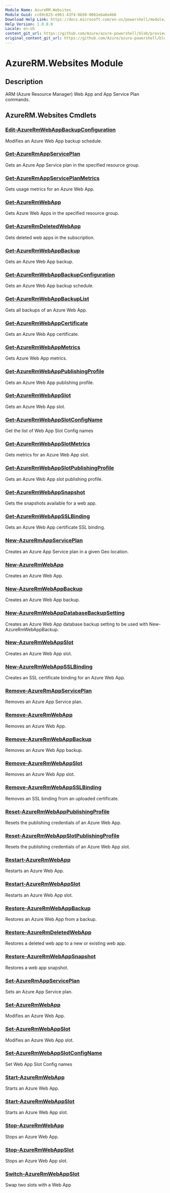 ```yaml
---
Module Name: AzureRM.Websites
Module Guid: cc69c625-e961-43f4-8b50-0061eba6e4b6
Download Help Link: https://docs.microsoft.com/en-us/powershell/module/azurerm.websites
Help Version: 1.0.0.0
Locale: en-US
content_git_url: https://github.com/Azure/azure-powershell/blob/preview/src/ResourceManager/Websites/Commands.Websites/help/AzureRM.Websites.md
original_content_git_url: https://github.com/Azure/azure-powershell/blob/preview/src/ResourceManager/Websites/Commands.Websites/help/AzureRM.Websites.md
---
```


# AzureRM.Websites Module
## Description
ARM (Azure Resource Manager) Web App and App Service Plan commands.

## AzureRM.Websites Cmdlets
### [Edit-AzureRmWebAppBackupConfiguration](Edit-AzureRmWebAppBackupConfiguration.md)
Modifies an Azure Web App backup schedule.

### [Get-AzureRmAppServicePlan](Get-AzureRmAppServicePlan.md)
Gets an Azure App Service plan in the specified resource group.

### [Get-AzureRmAppServicePlanMetrics](Get-AzureRmAppServicePlanMetrics.md)
Gets usage metrics for an Azure Web App.

### [Get-AzureRmWebApp](Get-AzureRmWebApp.md)
Gets Azure Web Apps in the specified resource group.

### [Get-AzureRmDeletedWebApp](Get-AzureRmDeletedWebApp.md)
Gets deleted web apps in the subscription.

### [Get-AzureRmWebAppBackup](Get-AzureRmWebAppBackup.md)
Gets an Azure Web App backup.

### [Get-AzureRmWebAppBackupConfiguration](Get-AzureRmWebAppBackupConfiguration.md)
Gets an Azure Web App backup schedule.

### [Get-AzureRmWebAppBackupList](Get-AzureRmWebAppBackupList.md)
Gets all backups of an Azure Web App.

### [Get-AzureRmWebAppCertificate](Get-AzureRmWebAppCertificate.md)
Gets an Azure Web App certificate.

### [Get-AzureRmWebAppMetrics](Get-AzureRmWebAppMetrics.md)
Gets Azure Web App metrics.

### [Get-AzureRmWebAppPublishingProfile](Get-AzureRmWebAppPublishingProfile.md)
Gets an Azure Web App publishing profile.

### [Get-AzureRmWebAppSlot](Get-AzureRmWebAppSlot.md)
Gets an Azure Web App slot.

### [Get-AzureRmWebAppSlotConfigName](Get-AzureRmWebAppSlotConfigName.md)
Get the list of Web App Slot Config names

### [Get-AzureRmWebAppSlotMetrics](Get-AzureRmWebAppSlotMetrics.md)
Gets metrics for an Azure Web App slot.

### [Get-AzureRmWebAppSlotPublishingProfile](Get-AzureRmWebAppSlotPublishingProfile.md)
Gets an Azure Web App slot publishing profile.

### [Get-AzureRmWebAppSnapshot](Get-AzureRmWebAppSnapshot.md)
Gets the snapshots available for a web app.

### [Get-AzureRmWebAppSSLBinding](Get-AzureRmWebAppSSLBinding.md)
Gets an Azure Web App certificate SSL binding.

### [New-AzureRmAppServicePlan](New-AzureRmAppServicePlan.md)
Creates an Azure App Service plan in a given Geo location.

### [New-AzureRmWebApp](New-AzureRmWebApp.md)
Creates an Azure Web App.

### [New-AzureRmWebAppBackup](New-AzureRmWebAppBackup.md)
Creates an Azure Web App backup.

### [New-AzureRmWebAppDatabaseBackupSetting](New-AzureRmWebAppDatabaseBackupSetting.md)
Creates an Azure Web App database backup setting to be used with New-AzureRmWebAppBackup.

### [New-AzureRmWebAppSlot](New-AzureRmWebAppSlot.md)
Creates an Azure Web App slot.

### [New-AzureRmWebAppSSLBinding](New-AzureRmWebAppSSLBinding.md)
Creates an SSL certificate binding for an Azure Web App.

### [Remove-AzureRmAppServicePlan](Remove-AzureRmAppServicePlan.md)
Removes an Azure App Service plan.

### [Remove-AzureRmWebApp](Remove-AzureRmWebApp.md)
Removes an Azure Web App.

### [Remove-AzureRmWebAppBackup](Remove-AzureRmWebAppBackup.md)
Removes an Azure Web App backup.

### [Remove-AzureRmWebAppSlot](Remove-AzureRmWebAppSlot.md)
Removes an Azure Web App slot.

### [Remove-AzureRmWebAppSSLBinding](Remove-AzureRmWebAppSSLBinding.md)
Removes an SSL binding from an uploaded certificate.

### [Reset-AzureRmWebAppPublishingProfile](Reset-AzureRmWebAppPublishingProfile.md)
Resets the publishing credentials of an Azure Web App.

### [Reset-AzureRmWebAppSlotPublishingProfile](Reset-AzureRmWebAppSlotPublishingProfile.md)
Resets the publishing credentials of an Azure Web App slot.

### [Restart-AzureRmWebApp](Restart-AzureRmWebApp.md)
Restarts an Azure Web App.

### [Restart-AzureRmWebAppSlot](Restart-AzureRmWebAppSlot.md)
Restarts an Azure Web App slot.

### [Restore-AzureRmWebAppBackup](Restore-AzureRmWebAppBackup.md)
Restores an Azure Web App from a backup.

### [Restore-AzureRmDeletedWebApp](Restore-AzureRmDeletedWebApp.md)
Restores a deleted web app to a new or existing web app.

### [Restore-AzureRmWebAppSnapshot](Restore-AzureRmWebAppSnapshot.md)
Restores a web app snapshot.

### [Set-AzureRmAppServicePlan](Set-AzureRmAppServicePlan.md)
Sets an Azure App Service plan.

### [Set-AzureRmWebApp](Set-AzureRmWebApp.md)
Modifies an Azure Web App.

### [Set-AzureRmWebAppSlot](Set-AzureRmWebAppSlot.md)
Modifies an Azure Web App slot.

### [Set-AzureRmWebAppSlotConfigName](Set-AzureRmWebAppSlotConfigName.md)
Set Web App Slot Config names

### [Start-AzureRmWebApp](Start-AzureRmWebApp.md)
Starts an Azure Web App.

### [Start-AzureRmWebAppSlot](Start-AzureRmWebAppSlot.md)
Starts an Azure Web App slot.

### [Stop-AzureRmWebApp](Stop-AzureRmWebApp.md)
Stops an Azure Web App.

### [Stop-AzureRmWebAppSlot](Stop-AzureRmWebAppSlot.md)
Stops an Azure Web App slot.

### [Switch-AzureRmWebAppSlot](Switch-AzureRmWebAppSlot.md)
Swap two slots with a Web App

